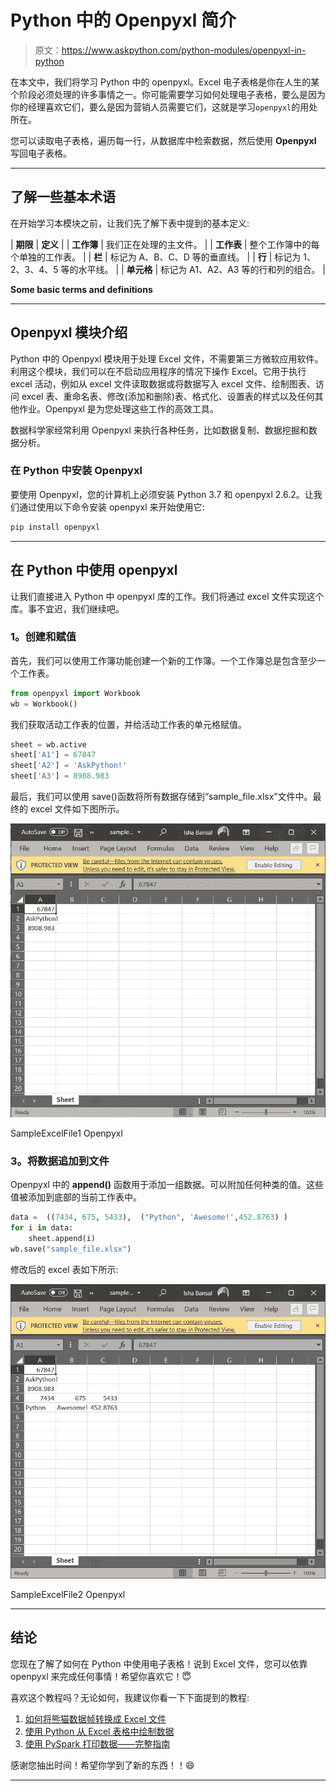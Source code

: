 # Python 中的 Openpyxl 简介

> 原文：<https://www.askpython.com/python-modules/openpyxl-in-python>

在本文中，我们将学习 Python 中的 openpyxl。Excel 电子表格是你在人生的某个阶段必须处理的许多事情之一。你可能需要学习如何处理电子表格，要么是因为你的经理喜欢它们，要么是因为营销人员需要它们，这就是学习`openpyxl`的用处所在。

您可以读取电子表格，遍历每一行，从数据库中检索数据，然后使用 **Openpyxl** 写回电子表格。

* * *

## **了解一些基本术语**

在开始学习本模块之前，让我们先了解下表中提到的基本定义:

| **期限** | **定义** |
| **工作簿** | 我们正在处理的主文件。 |
| **工作表** | 整个工作簿中的每个单独的工作表。 |
| **栏** | 标记为 A、B、C、D 等的垂直线。 |
| **行** | 标记为 1、2、3、4、5 等的水平线。 |
| **单元格** | 标记为 A1、A2、A3 等的行和列的组合。 |

**Some basic terms and definitions**

* * *

## **Openpyxl 模块介绍**

Python 中的 Openpyxl 模块用于处理 Excel 文件，不需要第三方微软应用软件。利用这个模块，我们可以在不启动应用程序的情况下操作 Excel。它用于执行 excel 活动，例如从 excel 文件读取数据或将数据写入 excel 文件、绘制图表、访问 excel 表、重命名表、修改(添加和删除)表、格式化、设置表的样式以及任何其他作业。Openpyxl 是为您处理这些工作的高效工具。

数据科学家经常利用 Openpyxl 来执行各种任务，比如数据复制、数据挖掘和数据分析。

### **在 Python 中安装 Openpyxl**

要使用 Openpyxl，您的计算机上必须安装 Python 3.7 和 openpyxl 2.6.2。让我们通过使用以下命令安装 openpyxl 来开始使用它:

```py
pip install openpyxl  

```

* * *

## **在 Python 中使用 openpyxl**

让我们直接进入 Python 中 openpyxl 库的工作。我们将通过 excel 文件实现这个库。事不宜迟，我们继续吧。

### **1。创建和赋值**

首先，我们可以使用工作簿功能创建一个新的工作簿。一个工作簿总是包含至少一个工作表。

```py
from openpyxl import Workbook  
wb = Workbook() 

```

我们获取活动工作表的位置，并给活动工作表的单元格赋值。

```py
sheet = wb.active 
sheet['A1'] = 67847  
sheet['A2'] = 'AskPython!'
sheet['A3'] = 8908.983

```

最后，我们可以使用 save()函数将所有数据存储到“sample_file.xlsx”文件中。最终的 excel 文件如下图所示。

![SampleExcelFile1 Openpyxl](img/facd08dbfea7363c8ca285d7b6942673.png)

SampleExcelFile1 Openpyxl

### **3。将数据追加到文件**

Openpyxl 中的 **append()** 函数用于添加一组数据。可以附加任何种类的值。这些值被添加到底部的当前工作表中。

```py
data =  ((7434, 675, 5433),  ("Python", 'Awesome!',452.8763) )
for i in data:  
    sheet.append(i)  
wb.save("sample_file.xlsx")

```

修改后的 excel 表如下所示:

![SampleExcelFile2 Openpyxl](img/45a0e1a36b8ce7edd074690a107b0305.png)

SampleExcelFile2 Openpyxl

* * *

## **结论**

您现在了解了如何在 Python 中使用电子表格！说到 Excel 文件，您可以依靠 openpyxl 来完成任何事情！希望你喜欢它！😇

喜欢这个教程吗？无论如何，我建议你看一下下面提到的教程:

1.  [如何将熊猫数据帧转换成 Excel 文件](https://www.askpython.com/python-modules/pandas/convert-pandas-dataframe-to-excel)
2.  [使用 Python 从 Excel 表格中绘制数据](https://www.askpython.com/python/examples/plot-data-from-excel-sheet)
3.  [使用 PySpark 打印数据——完整指南](https://www.askpython.com/python-modules/print-data-using-pyspark)

感谢您抽出时间！希望你学到了新的东西！！😄

* * *